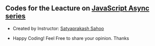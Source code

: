 

## Codes for the Leacture on [JavaScript Async series](https://fullstacknest.com)


- Created by Instructor: [Satyaprakash Sahoo](https://www.linkedin.com/in/satyaprakash-sahoo/)

- Happy Coding! Feel Free to share your opinion. Thanks 
